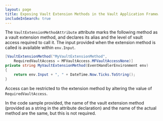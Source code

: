 ```yaml
---
layout: page
title: Exposing Vault Extension Methods in the Vault Application Framework
includeInSearch: true
---
```


The `VaultExtensionMethodAttribute` attribute marks the following method as a vault extension method, and declares its alias and the level of vault access required to call it.  The input provided when the extension method is called is available within `env.Input`.

```csharp
[VaultExtensionMethod("MyVaultExtensionMethod",
	RequiredVaultAccess = MFVaultAccess.MFVaultAccessNone)]
private string MyVaultExtensionMethod(EventHandlerEnvironment env)
{
	return env.Input + ", " + DateTime.Now.Ticks.ToString();
}
```

Access can be restricted to the extension method by altering the value of `RequiredVaultAccess`.

<p class="note">In the code sample provided, the name of the vault extension method (provided as a string in the attribute declaration) and the name of the actual method are the same, but this is not required.</p>

